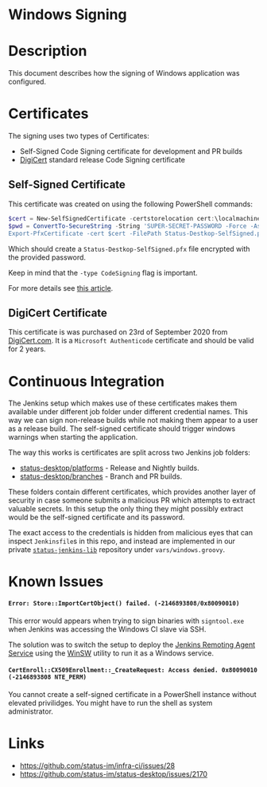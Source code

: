 # Windows Signing

# Description

This document describes how the signing of Windows application was configured.

# Certificates

The signing uses two types of Certificates:

* Self-Signed Code Signing certificate for development and PR builds
* [DigiCert](https://www.digicert.com/) standard release Code Signing certificate

## Self-Signed Certificate

This certificate was created on using the following PowerShell commands:
```Powershell
$cert = New-SelfSignedCertificate -certstorelocation cert:\localmachine\my -dnsname status.im -Subject "Dev Status Cert" -type CodeSigning
$pwd = ConvertTo-SecureString -String 'SUPER-SECRET-PASSWORD -Force -AsPlainText
Export-PfxCertificate -cert $cert -FilePath Status-Destkop-SelfSigned.pfx -Password $pwd -CryptoAlgorithmOption AES256_SHA256
```
Which should create a `Status-Destkop-SelfSigned.pfx` file encrypted with the provided password.

Keep in mind that the `-type CodeSigning` flag is important.

For more details see [this article](http://woshub.com/how-to-create-self-signed-certificate-with-powershell/).

## DigiCert Certificate

This certificate is was purchased on 23rd of September 2020 from [DigiCert.com](https://www.digicert.com/).
It is a `Microsoft Authenticode` certificate and should be valid for 2 years.

# Continuous Integration

The Jenkins setup which makes use of these certificates makes them available under different job folder under different credential names. This way we can sign non-release builds while not making them appear to a user as a release build. The self-signed certificate should trigger windows warnings when starting the application.

The way this works is certificates are split across two Jenkins job folders:

* [status-desktop/platforms](https://ci.status.im/job/status-desktop/job/platforms/credentials/store/folder/domain/_/) - Release and Nightly builds.
* [status-desktop/branches](https://ci.status.im/job/status-desktop/job/branches/credentials/store/folder/domain/_/) - Branch and PR builds.

These folders contain different certificates, which provides another layer of security in case someone submits a malicious PR which attempts to extract valuable secrets. In this setup the only thing they might possibly extract would be the self-signed certificate and its password.

The exact access to the credentials is hidden from malicious eyes that can inspect `Jenkinsfile`s in this repo, and instead are implemented in our private [`status-jenkins-lib`](https://github.com/status-im/status-jenkins-lib) repository under `vars/windows.groovy`.

# Known Issues

#### `Error: Store::ImportCertObject() failed. (-2146893808/0x80090010)`

This error would appears when trying to sign binaries with `signtool.exe` when Jenkins was accessing the Windows CI slave via SSH.

The solution was to switch the setup to deploy the [Jenkins Remoting Agent Service](https://www.jenkins.io/projects/remoting/) using the [WinSW](https://github.com/winsw/winsw) utility to run it as a Windows service.

#### `CertEnroll::CX509Enrollment::_CreateRequest: Access denied. 0x80090010 (-2146893808 NTE_PERM)`

You cannot create a self-signed certificate in a PowerShell instance without elevated privilidges. You might have to run the shell as system administrator.

# Links

* https://github.com/status-im/infra-ci/issues/28
* https://github.com/status-im/status-desktop/issues/2170